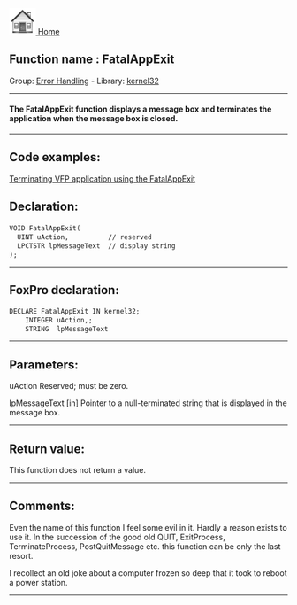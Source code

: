 [<img src="../../images/home.png"> Home ](https://github.com/VFPX/Win32API)  

## Function name : FatalAppExit
Group: [Error Handling](../../functions_group.md#Error_Handling)  -  Library: [kernel32](../../libraries.md#kernel32)  
***  


#### The FatalAppExit function displays a message box and terminates the application when the message box is closed. 
***  


## Code examples:
[Terminating VFP application using the FatalAppExit](../../samples/sample_229.md)  

## Declaration:
```foxpro  
VOID FatalAppExit(
  UINT uAction,          // reserved
  LPCTSTR lpMessageText  // display string
);  
```  
***  


## FoxPro declaration:
```foxpro  
DECLARE FatalAppExit IN kernel32;
	INTEGER uAction,;
	STRING  lpMessageText  
```  
***  


## Parameters:
uAction 
Reserved; must be zero. 

lpMessageText 
[in] Pointer to a null-terminated string that is displayed in the message box.   
***  


## Return value:
This function does not return a value.   
***  


## Comments:
Even the name of this function I feel some evil in it. Hardly a reason exists to use it. In the succession of the good old QUIT, ExitProcess, TerminateProcess, PostQuitMessage etc. this function can be only the last resort.   
  
I recollect an old joke about a computer frozen so deep that it took to reboot a power station.  
  
***  

